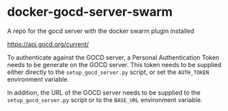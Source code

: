 # docker-gocd-server-swarm
A repo for the gocd server with the docker swarm plugin installed


https://api.gocd.org/current/


To authenticate against the GOCD server, a Personal Authentication Token needs to be generate on
the GOCD server. This token needs to be supplied either directly to the `setup_gocd_server.py`
script, or set the `AUTH_TOKEN` environment variable.

In addition, the URL of the GOCD server needs to be supplied to the `setup_gocd_server.py` script
or to the `BASE_URL` environment variable.